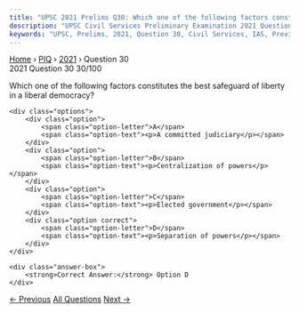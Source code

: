 ```yaml
---
title: "UPSC 2021 Prelims Q30: Which one of the following factors constitutes the best safe..."
description: "UPSC Civil Services Preliminary Examination 2021 Question 30 with options and answer"
keywords: "UPSC, Prelims, 2021, Question 30, Civil Services, IAS, Previous Year Questions"
---
```


<nav class="breadcrumb">
    <a href="../../">Home</a>
    <span>›</span>
    <a href="../">PIQ</a>
    <span>›</span>
    <a href="./">2021</a>
    <span>›</span>
    <span>Question 30</span>
</nav>

<div class="question-header">
    <div class="question-meta">
        <span class="year-badge">2021</span>
        <span class="question-number">Question 30</span>
        <span class="progress">30/100</span>
    </div>
    <div class="progress-bar">
        <div class="progress-fill" style="width: 30.0%"></div>
    </div>
</div>

<div class="question-content">
    <div class="question-text">
        <p>Which one of the following factors constitutes the best safeguard of liberty<br />
in a liberal democracy?</p>
    </div>
    
    <div class="options">
        <div class="option">
            <span class="option-letter">A</span>
            <span class="option-text"><p>A committed judiciary</p></span>
        </div>
        <div class="option">
            <span class="option-letter">B</span>
            <span class="option-text"><p>Centralization of powers</p></span>
        </div>
        <div class="option">
            <span class="option-letter">C</span>
            <span class="option-text"><p>Elected government</p></span>
        </div>
        <div class="option correct">
            <span class="option-letter">D</span>
            <span class="option-text"><p>Separation of powers</p></span>
        </div>
    </div>

    <div class="answer-box">
        <strong>Correct Answer:</strong> Option D
    </div>
</div>

<div class="question-nav">
    <a href="../q029-with-reference-to-india-consider-the-following-sta/" class="nav-btn prev">← Previous</a>
    <a href="../" class="nav-btn center">All Questions</a>
    <a href="../q031-how-is-permaculture-farming-different-from-convent/" class="nav-btn next">Next →</a>
</div>
